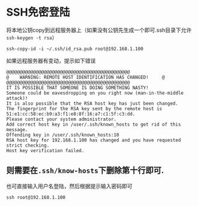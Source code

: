# SSH免密登陆


将本地公钥copy到远程服务器上（如果没有公钥先生成一个即可.ssh目录下允许`ssh-keygen -t rsa`）
```
ssh-copy-id -i ~/.ssh/id_rsa.pub root@192.168.1.100
```

如果远程服务器有变动，提示如下错误
```
@@@@@@@@@@@@@@@@@@@@@@@@@@@@@@@@@@@@@@@@@@@@@@
@    WARNING: REMOTE HOST IDENTIFICATION HAS CHANGED!     @
@@@@@@@@@@@@@@@@@@@@@@@@@@@@@@@@@@@@@@@@@@@@@@
IT IS POSSIBLE THAT SOMEONE IS DOING SOMETHING NASTY!
Someone could be eavesdropping on you right now (man-in-the-middle attack)!
It is also possible that the RSA host key has just been changed.
The fingerprint for the RSA key sent by the remote host is
51:e1:cc:58:ec:b9:a3:f1:e8:8f:16:a7:c1:5f:c3:dd.
Please contact your system administrator.
Add correct host key in /user/.ssh/known_hosts to get rid of this message.
Offending key in /user/.ssh/known_hosts:10
RSA host key for 192.168.1.100 has changed and you have requested strict checking.
Host key verification failed.
```
则需要在`.ssh/know-hosts`下删除第十行即可.
------ 

也可直接输入用户名登陆，然后根据提示输入密码即可
```
ssh root@192.168.1.100
```

